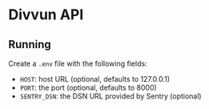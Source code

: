 # Divvun API

## Running

Create a `.env` file with the following fields:

- `HOST`: host URL (optional, defaults to 127.0.0.1)
- `PORT`: the port (optional, defaults to 8000)
- `SENTRY_DSN`: the DSN URL provided by Sentry (optional)
